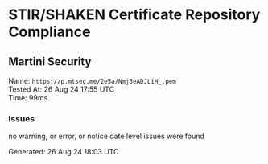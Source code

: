 # STIR/SHAKEN Certificate Repository Compliance

## Martini Security

Name: `https://p.mtsec.me/2e5a/Nmj3eADJLiH_.pem`\
Tested At: 26 Aug 24 17:55 UTC\
Time: 99ms

### Issues

no warning, or error, or notice date level issues were found

Generated: 26 Aug 24 18:03 UTC